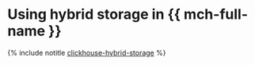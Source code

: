 # Using hybrid storage in {{ mch-full-name }}

{% include notitle [clickhouse-hybrid-storage](../../_tutorials/dataplatform/clickhouse-hybrid-storage.md) %}
